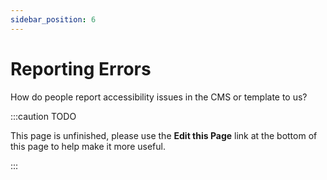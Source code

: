 ```yaml
---
sidebar_position: 6
---
```

Reporting Errors
===========
How do people report accessibility issues in the CMS or template to us?

:::caution TODO

This page is unfinished, please use the **Edit this Page** link at the bottom of this page to help make it more useful.

:::
